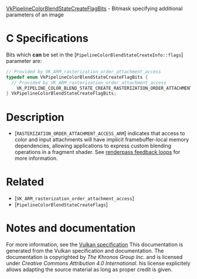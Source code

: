 [VkPipelineColorBlendStateCreateFlagBits](https://www.khronos.org/registry/vulkan/specs/1.3-extensions/man/html/VkPipelineColorBlendStateCreateFlagBits.html) - Bitmask specifying additional parameters of an image

# C Specifications
Bits which  **can**  be set in the
[`PipelineColorBlendStateCreateInfo::flags`] parameter are:
```c
// Provided by VK_ARM_rasterization_order_attachment_access
typedef enum VkPipelineColorBlendStateCreateFlagBits {
  // Provided by VK_ARM_rasterization_order_attachment_access
    VK_PIPELINE_COLOR_BLEND_STATE_CREATE_RASTERIZATION_ORDER_ATTACHMENT_ACCESS_BIT_ARM = 0x00000001,
} VkPipelineColorBlendStateCreateFlagBits;
```

# Description
- [`RASTERIZATION_ORDER_ATTACHMENT_ACCESS_ARM`] indicates that access to color and input attachments will have implicit framebuffer-local memory dependencies, allowing applications to express custom blending operations in a fragment shader. See [renderpass feedback loops](https://www.khronos.org/registry/vulkan/specs/1.3-extensions/html/vkspec.html#renderpass-feedbackloop) for more information.

# Related
- [`VK_ARM_rasterization_order_attachment_access`]
- [`PipelineColorBlendStateCreateFlags`]

# Notes and documentation
For more information, see the [Vulkan specification](https://www.khronos.org/registry/vulkan/specs/1.3-extensions/html/vkspec.html)
This documentation is generated from the Vulkan specification and documentation.
The documentation is copyrighted by *The Khronos Group Inc.* and is licensed under *Creative Commons Attribution 4.0 International*.
his license explicitely allows adapting the source material as long as proper credit is given.
        